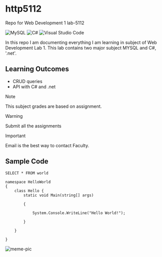 # http5112
Repo for Web Development 1 lab-5112 

![MySQL](https://img.shields.io/badge/mysql-%2300f.svg?style=for-the-badge&logo=mysql&logoColor=white)
![C#](https://img.shields.io/badge/c%23-%23239120.svg?style=for-the-badge&logo=c-sharp&logoColor=white)
![Visual Studio Code](https://img.shields.io/badge/Visual%20Studio%20Code-0078d7.svg?style=for-the-badge&logo=visual-studio-code&logoColor=white)


In this repo I am documenting everything I am learning in subject of Web Development Lab 1. This lab contains two major subject MYSQL and C#, '.net'.

## Learning Outcomes 
- CRUD queries
- API with C# and .net

> [!Note]
This subject grades are based on assignment.

> [!Warning]
Submit all the assignments

> [!Important]
Email is the best way to contact Faculty.

## Sample Code

`SELECT * FROM world`


```
namespace HelloWorld
{
    class Hello { 
        static void Main(string[] args)
        
        {
        
            System.Console.WriteLine("Hello World!");
            
        }
        
    }
    
}
```

![meme-pic](_readme/web-design-pic.jpg)
